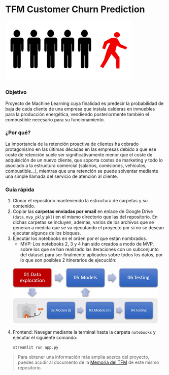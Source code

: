 # TFM Customer Churn Prediction


<img src="images/churn_icon.png" width="400"/>


### Objetivo

Proyecto de Machine Learning cuya finalidad es predecir la probabilidad de baja de cada cliente de una empresa que instala calderas en inmuebles para la producción energética, vendiendo posteriormente también el combustible necesario para su funcionamiento.

### ¿Por qué?

La importancia de la retención proactiva de clientes ha cobrado protagonismo en las últimas décadas en las empresas debido a que ese coste de retención suele ser significativamente menor que el coste de adquisición de un nuevo cliente, que soporta costes de marketing y todo lo asociado a la estructura comercial (salarios, comisiones, vehículos, combustible…), mientras que una retención se puede solventar mediante una simple llamada del servicio de atención al cliente.

### Guía rápida

1. Clonar el repositorio manteniendo la estructura de carpetas y su contenido.
2. Copiar las **carpetas enviadas por email** en enlace de Google Drive (`data`, `mvp_pkl`y `pkl`) en el mismo directorio que las del repositorio. En dichas carpetas se incluyen, además, varios de los archivos que se generan a medida que se va ejecutando el proyecto por si no se desean ejecutar algunos de los bloques.
3. Ejecutar los notebooks en el orden por el que están nombrados.
    - MVP: Los notebooks 2, 3 y 4 han sido creados a modo de MVP, sobre los que se han realizado las iteraciones con un subconjunto del dataset para ser finalmente aplicados sobre todos los datos, por lo que son posibles 2 itinerarios de ejecución: 

<p align="center">
  <img width="460" src="images/01.jpg">
</p>
    
4. Frontend: Navegar mediante la terminal hasta la carpeta `notebooks` y ejecutar el siguiente comando:

    ```
    streamlit run app.py
     ```

> Para obtener una información más amplia acerca del proyecto, puedes acudir al documento de la [Memoria del TFM](https://github.com/albertodiazr/TFM_churn/blob/main/TFM_Memoria_Churn_Prediction.pdf) de este mismo repositorio.